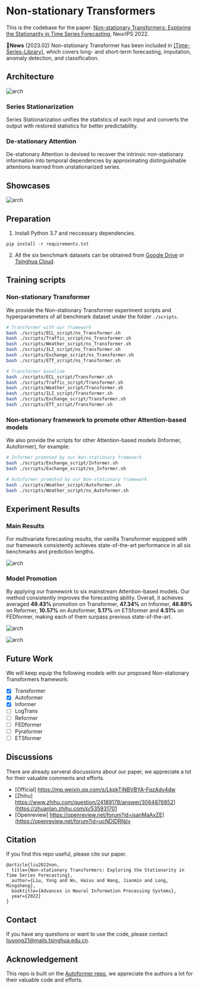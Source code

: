 # Non-stationary Transformers

This is the codebase for the paper:
[Non-stationary Transformers: Exploring the Stationarity in Time Series Forecasting](https://arxiv.org/abs/2205.14415), NeurIPS 2022.

:triangular_flag_on_post:**News** (2023.02) Non-stationary Transformer has been included in [[Time-Series-Library]](https://github.com/thuml/Time-Series-Library), which covers long- and short-term forecasting, imputation, anomaly detection, and classification.

## Architecture

![arch](./figures/arch.png)

### Series Stationarization

Series Stationarization unifies the statistics of each input and converts the output with restored statistics for better predictability. 

### De-stationary Attention

De-stationary Attention is devised to recover the intrinsic non-stationary information into temporal dependencies by approximating distinguishable attentions learned from unstationarized series. 

## Showcases

![arch](./figures/showcases.png)

## Preparation

1. Install Python 3.7 and neccessary dependencies.
```
pip install -r requirements.txt
```
2. All the six benchmark datasets can be obtained from [Google Drive](https://drive.google.com/file/d/1CC4ZrUD4EKncndzgy5PSTzOPSqcuyqqj/view?usp=sharing) or [Tsinghua Cloud](https://cloud.tsinghua.edu.cn/f/b8f4a78a39874ac9893e/?dl=1).

## Training scripts

### Non-stationary Transformer

We provide the Non-stationary Transformer experiment scripts and hyperparameters of all benchmark dataset under the folder `./scripts`.

```bash
# Transformer with our framework
bash ./scripts/ECL_script/ns_Transformer.sh
bash ./scripts/Traffic_script/ns_Transformer.sh
bash ./scripts/Weather_script/ns_Transformer.sh
bash ./scripts/ILI_script/ns_Transformer.sh
bash ./scripts/Exchange_script/ns_Transformer.sh
bash ./scripts/ETT_script/ns_Transformer.sh
```

```bash
# Transformer baseline
bash ./scripts/ECL_script/Transformer.sh
bash ./scripts/Traffic_script/Transformer.sh
bash ./scripts/Weather_script/Transformer.sh
bash ./scripts/ILI_script/Transformer.sh
bash ./scripts/Exchange_script/Transformer.sh
bash ./scripts/ETT_script/Transformer.sh
```

### Non-stationary framework to promote other Attention-based models 

We also provide the scripts for other Attention-based models (Informer, Autoformer), for example:

```bash
# Informer promoted by our Non-stationary framework
bash ./scripts/Exchange_script/Informer.sh
bash ./scripts/Exchange_script/ns_Informer.sh

# Autoformer promoted by our Non-stationary framework
bash ./scripts/Weather_script/Autoformer.sh
bash ./scripts/Weather_script/ns_Autoformer.sh
```

## Experiment Results

### Main Results

For multivariate forecasting results, the vanilla Transformer equipped with our framework consistently achieves state-of-the-art performance in all six benchmarks and prediction lengths.

![arch](./figures/main_results.png)

### Model Promotion

By applying our framework to six mainstream Attention-based models. Our method consistently improves the forecasting ability. Overall, it achieves averaged **49.43%** promotion on Transformer, **47.34%** on Informer, **46.89%** on Reformer, **10.57%** on Autoformer, **5.17%** on ETSformer and **4.51%** on FEDformer, making each of them surpass previous state-of-the-art.

![arch](./figures/promotion.png)

![arch](./figures/promotion2.png)

## Future Work

We will keep equip the following models with our proposed Non-stationary Transformers framework:

- [x] Transformer
- [x] Autoformer
- [x] Informer
- [ ] LogTrans
- [ ] Reformer
- [ ] FEDformer
- [ ] Pyraformer
- [ ] ETSformer

## Discussions

There are already serveral discussions about our paper, we appreciate a lot for their valuable comments and efforts.

* [Official] https://mp.weixin.qq.com/s/LkpkTiNBVBYA-FqzAdy4dw
* [Zhihu] https://www.zhihu.com/question/24189178/answer/3064876852](https://zhuanlan.zhihu.com/p/535931701
* [Openreview] https://openreview.net/forum?id=jsanMaAxZE](https://openreview.net/forum?id=ucNDIDRNjjv

## Citation

If you find this repo useful, please cite our paper. 

```
@article{liu2022non,
  title={Non-stationary Transformers: Exploring the Stationarity in Time Series Forecasting},
  author={Liu, Yong and Wu, Haixu and Wang, Jianmin and Long, Mingsheng},
  booktitle={Advances in Neural Information Processing Systems},
  year={2022}
}
```

## Contact

If you have any questions or want to use the code, please contact liuyong21@mails.tsinghua.edu.cn.


## Acknowledgement

This repo is built on the [Autoformer repo](https://github.com/thuml/Autoformer), we appreciate the authors a lot for their valuable code and efforts.
